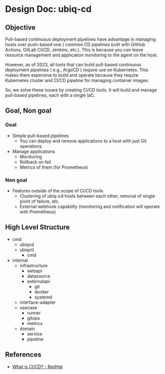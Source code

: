# Design Doc: ubiq-cd

## Objective

Pull-based continuous deployment pipelines have advantage in managing hosts over push-based one ( common CD pipelines built with GitHub Actions, GitLab CI/CD, Jenkins, etc.).
This is because you can leave resource management and application monitoring to the agent on the host.

However, as of 2023, all tools that can build pull-based continuous deployment pipelines ( e.g., ArgoCD ) require use on Kubernetes.
This makes them expensive to build and operate because they require Kubernetes cluster and CI/CD pipeline for managing container images.

So, we solve these issues by creating CI/CD tools.
It will build and manage pull-based pipelines, each with a single IaC.

## Goal, Non goal

### Goal

- Simple pull-based pipelines
  - You can deploy and remove applications to a host with just Git operations.
- Manage applications
  - Monitoring
  - Rollback on fail
  - Metrics of them (for Prometheus)

### Non goal

- Features outside of the scope of CI/CD tools
  - Clustering of ubiq-cd hosts between each other, removal of single point of failure, etc.
  - External webhook capability (monitoring and notification will operate with Prometheus)

## High Level Structure

- cmd
  - ubiqcd
  - ubiqctl
    - cmd
- internal
  - infrastructure
    - webapi
    - datasource
    - externalapi
      - git
      - docker
      - systemd
  - interface-adapter
  - usecase
    - runner
    - gitops
    - metrics
  - domain
    - service
    - pipeline

## References

- [What is CI/CD? - RedHat](https://www.redhat.com/en/topics/devops/what-is-ci-cd)
